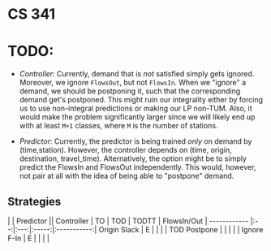 # CS 341

# TODO:

- *Controller*: Currently, demand that is _not_ satisfied simply gets ignored. Moreover, we ignore `FlowsOut`, but not `FlowsIn`. When we "ignore" a demand, we should be postponing it, such that the corresponding demand get's postponed. This might ruin our integrality either by forcing us to use non-integral predictions or making our LP non-TUM. Also, it would make the problem significantly larger since we will likely end up with at least `M+1` classes, where `M` is the number of stations.


- *Predictor*: Currently, the predictor is being trained _only_ on demand by (time,station). However, the controller depends on (time, origin, destination, travel_time). Alternatively, the option might be to simply predict the FlowsIn and FlowsOut independently. This would, however, not pair at all with the idea of being able to "postpone" demand. 

## Strategies


|             |          Predictor            ||
Controller    | TO | TOD | TODTT | FlowsIn/Out | 
 ------------ |:--:|:---:|:-----:|:-----------:|
Origin Slack  | E  |     |       |             |
TOD Postpone  |    |     |       |             |
Ignore F-In   | E  |     |       |             |
